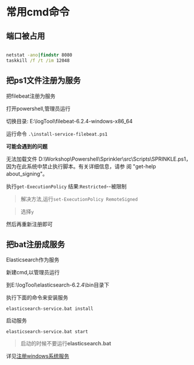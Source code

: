 # 常用cmd命令
## 端口被占用
```cmd

netstat -ano|findstr 8080
taskkill /f /t /im 12048
```

## 把ps1文件注册为服务

把filebeat注册为服务

打开powershell,管理员运行

切换目录:
E:\logTool\filebeat-6.2.4-windows-x86_64

运行命令
`.\install-service-filebeat.ps1`

**可能会遇到的问题**

无法加载文件 D:\Workshop\Powershell\Sprinkler\src\Scripts\SPRINKLE.ps1，因为在此系统中禁止执行脚本。有关详细信息，请参
阅 "get-help about_signing"。

执行`get-ExecutionPolicy`
结果:`Restricted`--被限制

> 解决方法,运行`set-ExecutionPolicy RemoteSigned`

> 选择`y`

然后再重新注册即可



## 把bat注册成服务
Elasticsearch作为服务

新建cmd,以管理员运行

到E:\logTool\elasticsearch-6.2.4\bin目录下

执行下面的命令来安装服务

`elasticsearch-service.bat install`

启动服务

`elasticsearch-service.bat start`

> 启动的时候不要运行**elasticsearch.bat**

详见[注册windows系统服务](https://segmentfault.com/a/1190000012676619)

